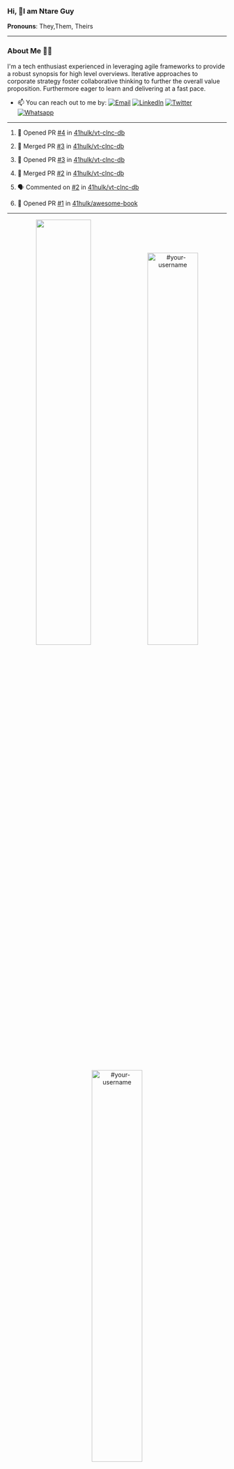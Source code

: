 ### Hi, 👋I am Ntare Guy

**Pronouns**: They,Them, Theirs

---

### About Me 👨‍💻

I'm a tech enthusiast experienced in leveraging agile frameworks to provide a robust synopsis for high level overviews. Iterative approaches to corporate strategy foster collaborative thinking to further the overall value proposition. Furthermore eager to learn and delivering at a fast pace.

- 📫 You can reach out to me by:
  [![Email](https://img.shields.io/badge/--gmail?label=Gmail&logo=Gmail&style=social)](mailto:gntare2@gmail.com)
  [![LinkedIn](https://img.shields.io/badge/--linkedin?label=LinkedIn&logo=LinkedIn&style=social)](https://www.linkedin.com/in/ntare-guy)
  [![Twitter](https://img.shields.io/badge/--twitter?label=Twitter&logo=Twitter&style=social)](https://twitter.com/ntare_guy)
  [![Whatsapp](https://img.shields.io/badge/--whatsapp?label=Whatsapp&logo=whatsapp&style=social)](https://api.whatsapp.com/send?phone=+250780770022&text=Hello%20Guy!%20%F0%9F%91%8B%F0%9F%8F%BB)

---

<!--START_SECTION:activity-->
1. 💪 Opened PR [#4](https://github.com/41hulk/vt-clnc-db/pull/4) in [41hulk/vt-clnc-db](https://github.com/41hulk/vt-clnc-db)

2. 🎉 Merged PR [#3](https://github.com/41hulk/vt-clnc-db/pull/3) in [41hulk/vt-clnc-db](https://github.com/41hulk/vt-clnc-db)
3. 💪 Opened PR [#3](https://github.com/41hulk/vt-clnc-db/pull/3) in [41hulk/vt-clnc-db](https://github.com/41hulk/vt-clnc-db)
4. 🎉 Merged PR [#2](https://github.com/41hulk/vt-clnc-db/pull/2) in [41hulk/vt-clnc-db](https://github.com/41hulk/vt-clnc-db)
5. 🗣 Commented on [#2](https://github.com/41hulk/vt-clnc-db/issues/2) in [41hulk/vt-clnc-db](https://github.com/41hulk/vt-clnc-db)
5. 💪 Opened PR [#1](https://github.com/41hulk/awesome-book/pull/1) in [41hulk/awesome-book](https://github.com/41hulk/awesome-book)
<!--END_SECTION:activity-->

---

<p align="center">
<img width="50%" src="https://github-readme-stats.vercel.app/api?username=41hulk&theme=highcontrast&hide_border=true alt="#your-username" />
<img width="48%" src="https://github-readme-stats.vercel.app/api/top-langs?username=41hulk&show_icons=true&theme=dark&locale=en&layout=compact&hide_border=true" alt="#your-username" />
<img width="48%" src="https://github-readme-streak-stats.herokuapp.com/?user=41hulk&theme=highcontrast&hide_border=true" alt="#your-username" />
</p>
